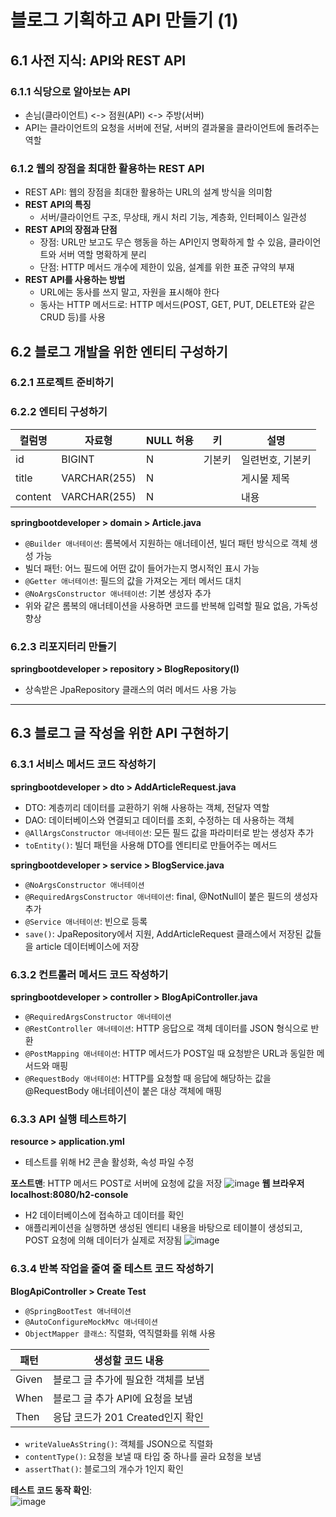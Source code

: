 # 블로그 기획하고 API 만들기 (1)

## 6.1 사전 지식: API와 REST API

### 6.1.1 식당으로 알아보는 API
- 손님(클라이언트) <-> 점원(API) <-> 주방(서버)
- API는 클라이언트의 요청을 서버에 전달, 서버의 결과물을 클라이언트에 돌려주는 역할

### 6.1.2 웹의 장점을 최대한 활용하는 REST API
- REST API: 웹의 장점을 최대한 활용하는 URL의 설계 방식을 의미함
- **REST API의 특징**
    - 서버/클라이언트 구조, 무상태, 캐시 처리 기능, 계층화, 인터페이스 일관성 
- **REST API의 장점과 단점**
    - 장점: URL만 보고도 무슨 행동을 하는 API인지 명확하게 할 수 있음, 클라이언트와 서버 역할 명확하게 분리
    - 단점: HTTP 메서드 개수에 제한이 있음, 설계를 위한 표준 규약의 부재
- **REST API를 사용하는 방법**
    - URL에는 동사를 쓰지 말고, 자원을 표시해야 한다
    - 동사는 HTTP 메서드로: HTTP 메서드(POST, GET, PUT, DELETE와 같은 CRUD 등)를 사용
  
## 6.2 블로그 개발을 위한 엔티티 구성하기 
### 6.2.1 프로젝트 준비하기

### 6.2.2 엔티티 구성하기 
| 컬럼명 | 자료형 | NULL 허용 | 키 | 설명 |
| --- | --- | --- | --- | --- |
| id | BIGINT | N | 기본키 | 일련번호, 기본키 |
| title | VARCHAR(255) | N |  | 게시물 제목 |
| content | VARCHAR(255) | N |  | 내용 |  

**springbootdeveloper > domain > Article.java**
- `@Builder 애너테이션`: 롬복에서 지원하는 애너테이션, 빌더 패턴 방식으로 객체 생성 가능
- 빌더 패턴: 어느 필드에 어떤 값이 들어가는지 명시적인 표시 가능
- `@Getter 애너테이션`: 필드의 값을 가져오는 게터 메서드 대치 
- `@NoArgsConstructor 애너테이션`: 기본 생성자 추가
- 위와 같은 롬복의 애너테이션을 사용하면 코드를 반복해 입력할 필요 없음, 가독성 향상

### 6.2.3 리포지터리 만들기
**springbootdeveloper > repository > BlogRepository(I)**
- 상속받은 JpaRepository 클래스의 여러 메서드 사용 가능 

---

## 6.3 블로그 글 작성을 위한 API 구현하기
### 6.3.1 서비스 메서드 코드 작성하기
**springbootdeveloper > dto > AddArticleRequest.java**
- DTO: 계층끼리 데이터를 교환하기 위해 사용하는 객체, 전달자 역할
- DAO: 데이터베이스와 연결되고 데이터를 조회, 수정하는 데 사용하는 객체
- `@AllArgsConstructor 애너테이션`: 모든 필드 값을 파라미터로 받는 생성자 추가 
- `toEntity()`: 빌더 패턴을 사용해 DTO를 엔티티로 만들어주는 메서드
  
**springbootdeveloper > service > BlogService.java**
- `@NoArgsConstructor 애너테이션`
- `@RequiredArgsConstructor 애너테이션`: final, @NotNull이 붙은 필드의 생성자 추가
- `@Service 애너테이션`: 빈으로 등록
- `save()`: JpaRepository에서 지원, AddArticleRequest 클래스에서 저장된 값들을 article 데이터베이스에 저장
  
### 6.3.2 컨트롤러 메서드 코드 작성하기
**springbootdeveloper > controller > BlogApiController.java**
- `@RequiredArgsConstructor 애너테이션`
- `@RestController 애너테이션`: HTTP 응답으로 객체 데이터를 JSON 형식으로 반환
- `@PostMapping 애너테이션`: HTTP 메서드가 POST일 때 요청받은 URL과 동일한 메서드와 매핑
- `@RequestBody 애너테이션`: HTTP를 요청할 때 응답에 해당하는 값을 @RequestBody 애너테이션이 붙은 대상 객체에 매핑 

### 6.3.3 API 실행 테스트하기
**resource > application.yml** 
- 테스트를 위해 H2 콘솔 활성화, 속성 파일 수정

**포스트맨**: HTTP 메서드 POST로 서버에 요청에 값을 저장 
![image](https://github.com/gkdudans/efub4-springboot3-developer-study/assets/124586544/f6b5c328-2fa3-4c9f-ba1e-46345ef469c6)
**웹 브라우저 localhost:8080/h2-console** 
- H2 데이터베이스에 접속하고 데이터를 확인
- 애플리케이션을 실행하면 생성된 엔티티 내용을 바탕으로 테이블이 생성되고, POST 요청에 의해 데이터가 실제로 저장됨
![image](https://github.com/gkdudans/efub4-springboot3-developer-study/assets/124586544/a9ba21ba-72a3-4a49-8b15-41e4e1272d27)

### 6.3.4 반복 작업을 줄여 줄 테스트 코드 작성하기
**BlogApiController > Create Test**
- `@SpringBootTest 애너테이션`
- `@AutoConfigureMockMvc 애너테이션`
- `ObjectMapper 클래스`: 직렬화, 역직렬화를 위해 사용

| 패턴 | 생성할 코드 내용  |  
| --- | --- |
| Given | 블로그 글 추가에 필요한 객체를 보냄 
| When | 블로그 글 추가 API에 요청을 보냄 
| Then | 응답 코드가 201 Created인지 확인 
- `writeValueAsString()`: 객체를 JSON으로 직렬화
- `contentType()`: 요청을 보낼 때 타입 중 하나를 골라 요청을 보냄
- `assertThat()`: 블로그의 개수가 1인지 확인

**테스트 코드 동작 확인**:  
![image](https://github.com/gkdudans/efub4-springboot3-developer-study/assets/124586544/f3f58f02-970d-4ea0-a754-ba65efdbf846)

